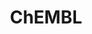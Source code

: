 ---
layout: default
bigquery: https://console.cloud.google.com/bigquery?p=patents-public-data&d=ebi_chembl&page=dataset
citation: '"The ChEMBL database in 2017." Anna Gaulton, Anne Hersey, Michał Nowotka,
  A Patrícia Bento, Jon Chambers, David Mendez, Prudence Mutowo, Francis Atkinson,
  Louisa J Bellis, Elena Cibrián-Uhalte, Mark Davies, Nathan Dedman, Anneli Karlsson,
  María Paula Magariños, John P Overington, George Papadatos, Ines Smit, Andrew R
  Leach Nucleic acids Research (2017) 45 (Database Issue), D945-D954'
contributors: European Bioinformatics Institute
cost: None
description: ChEMBL Data is a manually curated database of small molecules used in
  drug discovery, including information about existing patented drugs.
documentation: 'schema: https://www.ebi.ac.uk/chembl/db_schema


  '
last_edit: Mon, 04 Apr 2022 19:07:30 GMT
location: https://console.cloud.google.com/marketplace/product/google_patents_public_datasets/chembl
maintained_by: EMBL-EBI, an outstation of European Molecular Biology Laboratory
related_publications: '

  ChEMBL: towards direct deposition of bioassay data.


  Mendez D, Gaulton A, Bento AP, Chambers J, De Veij M, Félix E, Magariños MP, Mosquera
  JF, Mutowo P, Nowotka M, Gordillo-Marañón M, Hunter F, Junco L, Mugumbate G, Rodriguez-Lopez
  M, Atkinson F, Bosc N, Radoux CJ, Segura-Cabrera A, Hersey A, Leach AR.


  — Nucleic Acids Res. 2019; 47(D1):D930-D940. doi: 10.1093/nar/gky1075

  '
schema_fields: '[''direct_interaction'', ''assay_desc'', ''curated_by'', ''num_alerts'',
  ''parenteral'', ''tid'', ''std_act_id'', ''syn_type'', ''drug_product_flag'', ''assay_strain'',
  ''normal_range_min'', ''mol_irac_id'', ''level1'', ''company'', ''curation_comment'',
  ''pchembl_value'', ''name'', ''assay_id'', ''cell_id'', ''metref_id'', ''cell_description'',
  ''tbl'', ''topical'', ''ridx'', ''irac_class_id'', ''site_residues'', ''status'',
  ''issue'', ''standard_value'', ''relationship'', ''sequence'', ''molecular_mechanism'',
  ''actsm_id'', ''l7'', ''domain_id'', ''drug_substance_flag'', ''cell_source_tax_id'',
  ''disease_efficacy'', ''smarts'', ''cell_source_tissue'', ''upper_value'', ''normal_range_max'',
  ''cx_most_bpka'', ''efo_term'', ''mw_freebase'', ''cl_lincs_id'', ''activity_comment'',
  ''polymer_flag'', ''strength'', ''cidx'', ''patent_no'', ''doi'', ''label'', ''compound_name'',
  ''warning_year'', ''structure_type'', ''natural_product'', ''bao_format'', ''accession'',
  ''research_stem'', ''num_lipinski_ro5_violations'', ''frac_code'', ''units'', ''ref_url'',
  ''parent_molregno'', ''level3_description'', ''withdrawn_country'', ''compsyn_id'',
  ''priority'', ''relation'', ''published_units'', ''parameter_type'', ''major_class'',
  ''site_name'', ''ddd_comment'', ''molregno'', ''level4'', ''confidence'', ''indref_id'',
  ''l4'', ''protein_class_desc'', ''mechanism_of_action'', ''ingredient'', ''l2'',
  ''lle'', ''targrel_id'', ''src_short_name'', ''source'', ''usan_stem_definition'',
  ''l1'', ''hrac_code'', ''target_desc'', ''l8'', ''level3'', ''mechanism_comment'',
  ''approval_date'', ''chembl_id'', ''mesh_id'', ''assay_param_id'', ''res_stem_id'',
  ''value'', ''compound_key'', ''domain_type'', ''cx_logp'', ''protein_class_synonym'',
  ''db_source'', ''rtb'', ''hbd'', ''data_validity_comment'', ''chebi_par_id'', ''ddd_units'',
  ''applicant_full_name'', ''le'', ''potential_duplicate'', ''ref_type'', ''co_stem_id'',
  ''cpd_str_alert_id'', ''text_value'', ''pathway_key'', ''parameter_value'', ''standard_upper_value'',
  ''subgroup'', ''log_id'', ''acd_logd'', ''tid_fixed'', ''predbind_id'', ''prod_pat_id'',
  ''definition'', ''selectivity_comment'', ''result_flag'', ''version'', ''l3'', ''stem'',
  ''path'', ''volume'', ''parent_go_id'', ''innovator_company'', ''ass_cls_map_id'',
  ''mol_frac_id'', ''standard_text_value'', ''pref_name'', ''parent_id'', ''related_tid'',
  ''who_extra'', ''ro3_pass'', ''patent_id'', ''as_id'', ''go_id'', ''target_type'',
  ''ap_id'', ''molecule_type'', ''usan_stem'', ''withdrawn_flag'', ''cx_most_apka'',
  ''caloha_id'', ''alogp'', ''acd_logp'', ''isoform'', ''downgraded'', ''tax_id'',
  ''level2_description'', ''comments'', ''creation_date'', ''synonyms'', ''prodrug'',
  ''formulation_id'', ''src_assay_id'', ''met_comment'', ''cellosaurus_id'', ''mol_atc_id'',
  ''ddd_id'', ''source_domain_id'', ''mesh_heading'', ''assay_tax_id'', ''site_id'',
  ''target_mapping'', ''active_molregno'', ''route'', ''bao_id'', ''black_box_warning'',
  ''cell_name'', ''abstract'', ''assay_test_type'', ''relationship_type'', ''assay_type'',
  ''journal'', ''max_phase'', ''inorganic_flag'', ''alert_set_id'', ''uo_units'',
  ''usan_year'', ''last_active'', ''helm_notation'', ''therapeutic_flag'', ''standard_units'',
  ''atc_code'', ''orig_description'', ''mc_tax_id'', ''comp_go_id'', ''cell_ontology_id'',
  ''bto_id'', ''qed_weighted'', ''ref_id'', ''warning_class'', ''record_id'', ''nda_type'',
  ''hbd_lipinski'', ''drug_record_id'', ''usan_stem_id'', ''entity_type'', ''targcomp_id'',
  ''description'', ''biocomp_id'', ''indication_class'', ''substrate_record_id'',
  ''qudt_units'', ''variant_id'', ''psa'', ''withdrawn_reason'', ''start_position'',
  ''published_relation'', ''src_compound_id'', ''short_name'', ''canonical_smiles'',
  ''last_page'', ''published_value'', ''annotation'', ''ddd_value'', ''publication_number'',
  ''assay_cell_type'', ''rgid'', ''species_group_flag'', ''num_ro5_violations'', ''mecref_id'',
  ''doc_type'', ''tissue_id'', ''relationship_desc'', ''assay_category'', ''protclasssyn_id'',
  ''confidence_score'', ''binding_site_comment'', ''idx'', ''warning_country'', ''entity_id'',
  ''hrac_class_id'', ''standard_type'', ''withdrawn_class'', ''assay_class_id'', ''mec_id'',
  ''cx_logd'', ''first_in_class'', ''activity_count'', ''assay_subcellular_fraction'',
  ''level2'', ''full_mwt'', ''mc_organism'', ''ddd_admr'', ''end_position'', ''patent_use_code'',
  ''job_id'', ''parent_type'', ''uberon_id'', ''l5'', ''level4_description'', ''patent_expire_date'',
  ''warnref_id'', ''dosage_form'', ''oral'', ''molecular_species'', ''efo_id'', ''hba_lipinski'',
  ''who_name'', ''l6'', ''bei'', ''organism'', ''prediction_method'', ''mw_monoisotopic'',
  ''class_level'', ''max_phase_for_ind'', ''assay_tissue'', ''delist_flag'', ''assay_organism'',
  ''enzyme_name'', ''action_type'', ''warning_id'', ''assay_source'', ''mc_target_type'',
  ''comp_class_id'', ''component_type'', ''domain_description'', ''usan_substem'',
  ''oc_id'', ''alert_id'', ''standard_inchi_key'', ''availability_type'', ''met_id'',
  ''stat'', ''mc_target_accession'', ''compd_id'', ''homologue'', ''cell_source_organism'',
  ''activity_id'', ''mutation'', ''protein_class_id'', ''aspect'', ''standard_inchi'',
  ''level5'', ''doc_id'', ''type'', ''src_description'', ''country'', ''class_type'',
  ''submission_date'', ''set_name'', ''drugind_id'', ''published_type'', ''toid'',
  ''previous_company'', ''updated_on'', ''standard_relation'', ''sitecomp_id'', ''chirality'',
  ''updated_by'', ''acd_most_bpka'', ''product_id'', ''full_molformula'', ''acd_most_apka'',
  ''warning_description'', ''mc_target_name'', ''stem_class'', ''pubmed_id'', ''src_id'',
  ''dosed_ingredient'', ''sequence_md5sum'', ''alert_name'', ''smid'', ''db_version'',
  ''first_page'', ''withdrawn_year'', ''first_approval'', ''molfile'', ''aromatic_rings'',
  ''irac_code'', ''frac_class_id'', ''mol_hrac_id'', ''component_id'', ''ad_type'',
  ''bao_endpoint'', ''met_conversion'', ''metabolite_record_id'', ''warning_type'',
  ''component_synonym'', ''active_ingredient'', ''title'', ''molsyn_id'', ''hba'',
  ''aidx'', ''pathway_id'', ''enzyme_tid'', ''year'', ''domain_name'', ''standard_flag'',
  ''clo_id'', ''level1_description'', ''heavy_atoms'', ''trade_name'', ''authors'',
  ''sei'']'
shortname: chembl
tags:
- biotechnology
- health
- chemical
- bioinformatics
- medical
terms_of_use: CC BY-SA 3.0
title: ChEMBL
uuid: e232a192-965c-4ec9-904c-155b6dfe56c5
---